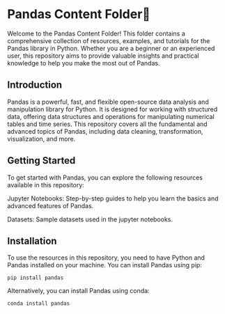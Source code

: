 # Pandas Content Folder🐼

Welcome to the Pandas Content Folder! This folder contains a comprehensive collection of resources, examples, and tutorials for the Pandas library in Python. Whether you are a beginner or an experienced user, this repository aims to provide valuable insights and practical knowledge to help you make the most out of Pandas.

## Introduction

Pandas is a powerful, fast, and flexible open-source data analysis and manipulation library for Python. It is designed for working with structured data, offering data structures and operations for manipulating numerical tables and time series. This repository covers all the fundamental and advanced topics of Pandas, including data cleaning, transformation, visualization, and more.

## Getting Started

To get started with Pandas, you can explore the following resources available in this repository:

Jupyter Notebooks: Step-by-step guides to help you learn the basics and advanced features of Pandas.

Datasets: Sample datasets used in the jupyter notebooks.

## Installation

To use the resources in this repository, you need to have Python and Pandas installed on your machine. You can install Pandas using pip:

`pip install pandas`

Alternatively, you can install Pandas using conda:

`conda install pandas`
